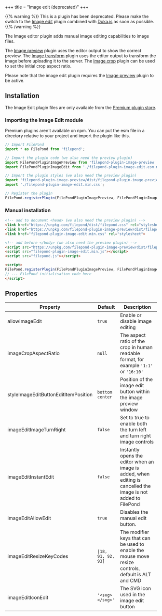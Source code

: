 +++
title = "Image edit (deprecated)"
+++

{{% warning %}}
This is a plugin has been deprecated. Please make the switch to the [Image edit](../image-edit) plugin combined with [Doka.js](https://pqina.nl/doka) as soon as possible.
{{% /warning %}}

The Image editor plugin adds manual image editing capabilities to image files.

The [Image preview](../image-preview) plugin uses the editor output to show the correct preview. The [Image transform](../image-transform) plugin uses the editor output to transform the image before uploading it to the server. The [Image crop](../image-crop) plugin can be used to set the initial crop aspect ratio.

Please note that the image edit plugin requires the [Image preview](../image-preview) plugin to be active.


## Installation

The Image Edit plugin files are only available from the [Premium plugin store](https://pqina.nl/filepond/image-editor.html).


### Importing the Image Edit module

Premium plugins aren't available on npm. You can put the esm file in a directory relative to your project and import the plugin like this.

```js
// Import FilePond
import * as FilePond from 'filepond';

// Import the plugin code (we also need the preview plugin)
import FilePondPluginImagePreview from 'filepond-plugin-image-preview';
import FilePondPluginImageEdit from './filepond-plugin-image-edit.esm.min.js';

// Import the plugin styles (we also need the preview plugin)
import 'filepond-plugin-image-preview/dist/filepond-plugin-image-preview.css';
import './filepond-plugin-image-edit.min.css';

// Register the plugin
FilePond.registerPlugin(FilePondPluginImagePreview, FilePondPluginImageEdit);
```

### Manual installation

```html
<!-- add to document <head> (we also need the preview plugin) -->
<link href="https://unpkg.com/filepond/dist/filepond.css" rel="stylesheet">
<link href="https://unpkg.com/filepond-plugin-image-preview/dist/filepond-plugin-image-preview.css" rel="stylesheet">
<link href="filepond-plugin-image-edit.min.css" rel="stylesheet">

<!-- add before </body> (we also need the preview plugin) -->
<script src="https://unpkg.com/filepond-plugin-image-preview/dist/filepond-plugin-image-preview.js"></script>
<script src="filepond-plugin-image-edit.min.js"></script>
<script src="filepond.js"></script>

<script>
FilePond.registerPlugin(FilePondPluginImagePreview, FilePondPluginImageEdit);
// ... FilePond initialisation code here
</script>
```

## Properties

| Property             | Default | Description                                                                             |
| -------------------- | ------- | --------------------------------------------------------------------------------------- |
| allowImageEdit       | `true`  | Enable or disable image editing                                                        |
| imageCropAspectRatio | `null`  | The aspect ratio of the crop in human readable format, for example `'1:1'` or `'16:10'` |
| styleImageEditButtonEditItemPosition | `bottom center` | Position of the image edit button within the image preview window |
| imageEditImageTurnRight | `false` | Set to true to enable both the turn left and turn right image controls |
| imageEditInstantEdit | `false` | Instantly opens the editor when an image is added, when editing is cancelled the image is not added to FilePond |
| imageEditAllowEdit | `true` | Disables the manual edit button. |
| imageEditResizeKeyCodes | `[18, 91, 92, 93]` | The modifier keys that can be used to enable the mouse move resize controls, default is ALT and CMD |
| imageEditIconEdit | `'<svg></svg>'` | The SVG icon used in the image edit button |
